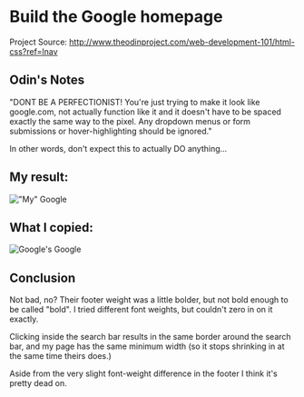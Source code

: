 # Build the Google homepage

Project Source: http://www.theodinproject.com/web-development-101/html-css?ref=lnav

## Odin's Notes

"DONT BE A PERFECTIONIST! You're just trying to make it look like google.com, not actually function like it and it doesn't have to be spaced exactly the same way to the pixel. Any dropdown menus or form submissions or hover-highlighting should be ignored."

In other words, don't expect this to actually DO anything...

## My result:

!["My" Google](https://github.com/craftykate/odin-project/blob/master/google_homepage/img/mine.jpg)

## What I copied:

![Google's Google](https://github.com/craftykate/odin-project/blob/master/google_homepage/img/theirs.jpg)

## Conclusion

Not bad, no? Their footer weight was a little bolder, but not bold enough to be called "bold". I tried different font weights, but couldn't zero in on it exactly.

Clicking inside the search bar results in the same border around the search bar, and my page has the same minimum width (so it stops shrinking in at the same time theirs does.)

Aside from the very slight font-weight difference in the footer I think it's pretty dead on. 